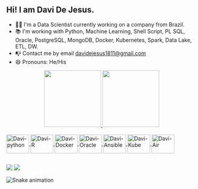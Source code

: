 ## Hi! I am Davi De Jesus.  
 
- 👨‍💻 I'm a Data Scientist currently working on a company from Brazil.   
- 📚 I'm working with Python, Machine Learning, Shell Script, PL SQL, Oracle, PostgreSQL, MongoDB, Docker, Kubernetes, Spark, Data Lake, ETL, DW. 
- 📭 Contact me by email davidejesus1811@gmail.com 
- 😄 Pronouns: He/His

<div align="center">
  <a href="https://github.com/davidejesus18">
  <img height="150em" src="https://github-readme-stats.vercel.app/api?username=davidejesus18&show_icons=true&theme=dracula&include_all_commits=true&count_private=true"/>
  <img height="150em" src="https://github-readme-stats.vercel.app/api/top-langs/?username=davidejesus18&layout=compact&langs_count=7&theme=dracula"/>
</div>
<div style="display: inline_block"><br>
<img align="center" alt="Davi-python" height="50" width="60" src="https://cdn.jsdelivr.net/gh/devicons/devicon/icons/python/python-original.svg" />
<img align="center" alt="Davi-R" height="50" width="60" src="https://cdn.jsdelivr.net/gh/devicons/devicon/icons/r/r-original.svg" />
<img align="center" alt="Davi-Docker" height="50" width=60" src="https://cdn.jsdelivr.net/gh/devicons/devicon/icons/docker/docker-plain.svg" />
<img align="center" alt="Davi-Oracle" height="50" width="60" src="https://cdn.jsdelivr.net/gh/devicons/devicon/icons/oracle/oracle-original.svg" />
<img align="center" alt="Davi-Ansible" height="50" width="60" src="https://cdn.jsdelivr.net/gh/devicons/devicon/icons/ansible/ansible-original-wordmark.svg" />
<img align="center" alt="Davi-Kube" height="50" width="60" src="https://cdn.jsdelivr.net/gh/devicons/devicon/icons/kubernetes/kubernetes-plain.svg" />
<img align="center" alt="Davi-Air" height="50" width="60" src="https://cwiki.apache.org/confluence/download/attachments/145723561/wordmark_1.svg"/>
</div>
 
##
  <div>
  <a href = "mailto:davidejesus18@gmail.com"><img src="https://img.shields.io/badge/-Gmail-%23333?style=for-the-badge&logo=gmail&logoColor=white" target="_blank"></a>
   <a href="https://www.linkedin.com/in/davidejesus1811" target="_blank"><img src="https://img.shields.io/badge/-LinkedIn-%230077B5?style=for-the-badge&logo=linkedin&logoColor=white" target="_blank"></a>
 
  
  ![Snake animation](https://github.com/davidejesus18/davidejesus18/blob/output/github-contribution-grid-snake.svg)
  
  </div>
  
